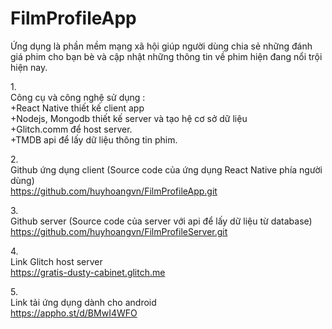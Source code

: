 # FilmProfileApp
Ứng dụng là phần mềm mạng xã hội giúp người dùng chia sẻ những đánh giá phim cho bạn bè và cập nhật những thông tin về phim hiện đang nổi trội hiện nay.<br>

1.<br>
Công cụ và công nghệ sử dụng : <br>
+React Native thiết kế client app<br>
+Nodejs, Mongodb thiết kế server và tạo hệ cơ sở dữ liệu<br>
+Glitch.comm để host server.<br>
+TMDB api để lấy dữ liệu thông tin phim.<br>

2.<br>
Github ứng dụng client (Source code của ứng dụng React Native phía người dùng)<br>
https://github.com/huyhoangvn/FilmProfileApp.git<br>

3.<br>
Github server (Source code của server với api để lấy dữ liệu từ database)<br>
https://github.com/huyhoangvn/FilmProfileServer.git<br>

4.<br>
Link Glitch host server<br>
https://gratis-dusty-cabinet.glitch.me <br>

5.<br>
Link tải ứng dụng dành cho android<br>
https://appho.st/d/BMwI4WFO<br>
